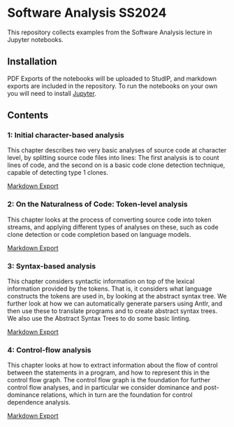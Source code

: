 # Software Analysis SS2024

This repository collects examples from the Software Analysis lecture in
Jupyter notebooks. 

## Installation

PDF Exports of the notebooks will be uploaded to StudIP, and markdown
exports are included in the repository. To run the notebooks on your own you
will need to install [Jupyter](https://jupyter.org/install).

## Contents

### 1: Initial character-based analysis

This chapter describes two very basic analyses of source code at character
level, by splitting source code files into lines: The first analysis is to
count lines of code, and the second on is a basic code clone detection
technique, capable of detecting type 1 clones.

[Markdown Export](rendered/1%20Analysis%20Basics.md)


### 2: On the Naturalness of Code: Token-level analysis

This chapter looks at the process of converting source code into token streams,
and applying different types of analyses on these, such as code clone detection
or code completion based on language models.

[Markdown Export](rendered/2%20Naturalness%20of%20Code.md)


### 3: Syntax-based analysis

This chapter considers syntactic information on top of the lexical
information provided by the tokens. That is, it considers what language
constructs the tokens are used in, by looking at the abstract syntax tree.
We further look at how we can automatically generate parsers using Antlr,
and then use these to translate programs and to create abstract syntax
trees. We also use the Abstract Syntax Trees to do some basic linting.

[Markdown Export](rendered/3%20Syntax-based%20Analysis.md)


### 4: Control-flow analysis

This chapter looks at how to extract information about the flow of control
between the statements in a program, and how to represent this in the
control flow graph. The control flow graph is the foundation for further
control flow analyses, and in particular we consider dominance and
post-dominance relations, which in turn are the foundation for control
dependence analysis.

[Markdown Export](rendered/4%20Controlflow%20Analysis.md)
